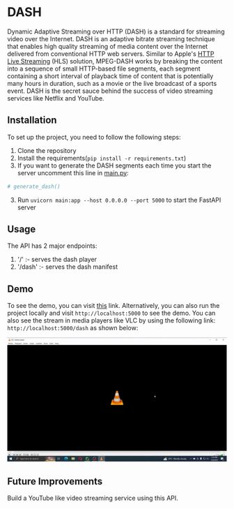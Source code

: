 # DASH
Dynamic Adaptive Streaming over HTTP (DASH) is a standard for streaming video over the Internet. DASH is an adaptive bitrate streaming technique that enables high quality streaming of media content over the Internet delivered from conventional HTTP web servers. Similar to Apple's [HTTP Live Streaming](https://github.com/IdrisFallout/HttpLiveStreaming) (HLS) solution, MPEG-DASH works by breaking the content into a sequence of small HTTP-based file segments, each segment containing a short interval of playback time of content that is potentially many hours in duration, such as a movie or the live broadcast of a sports event.
DASH is the secret sauce behind the success of video streaming services like Netflix and YouTube.

## Installation
To set up the project, you need to follow the following steps:
1. Clone the repository
2. Install the requirements(`pip install -r requirements.txt`)
3. If you want to generate the DASH segments each time you start the server uncomment this line in [main.py](main.py):

```python
# generate_dash()
```
3. Run `uvicorn main:app --host 0.0.0.0 --port 5000` to start the FastAPI server

## Usage
The API has 2 major endpoints:
1.  '/' :- serves the dash player
2. '/dash' :- serves the dash manifest

## Demo
To see the demo, you can visit [this](http://dash-zdvi.onrender.com) link. Alternatively, you can also run the project locally and visit `http://localhost:5000` to see the demo.
You can also see the stream in media players like VLC by using the following link: `http://localhost:5000/dash` as shown below:

![VLC](screenshots/demo.gif?raw=true "DEMO")

## Future Improvements
Build a YouTube like video streaming service using this API.
